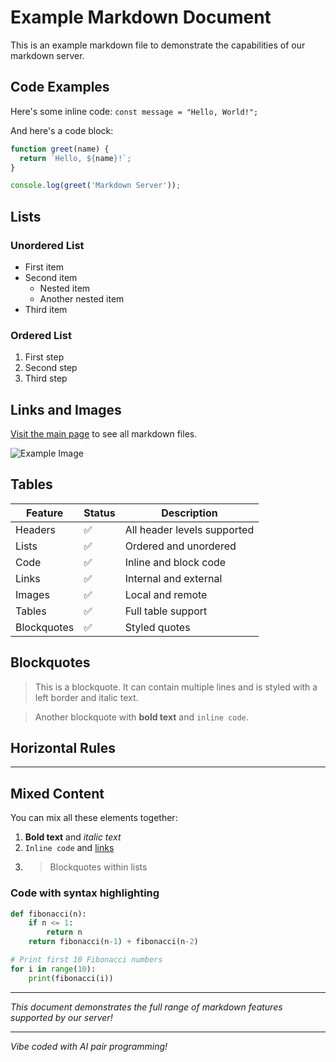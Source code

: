 # Example Markdown Document

This is an example markdown file to demonstrate the capabilities of our markdown server.

## Code Examples

Here's some inline code: `const message = "Hello, World!";`

And here's a code block:

```javascript
function greet(name) {
  return `Hello, ${name}!`;
}

console.log(greet('Markdown Server'));
```

## Lists

### Unordered List
- First item
- Second item
  - Nested item
  - Another nested item
- Third item

### Ordered List
1. First step
2. Second step
3. Third step

## Links and Images

[Visit the main page](/) to see all markdown files.

![Example Image](https://via.placeholder.com/400x200/4F46E5/FFFFFF?text=Markdown+Server)

## Tables

| Feature | Status | Description |
|---------|--------|-------------|
| Headers | ✅ | All header levels supported |
| Lists | ✅ | Ordered and unordered |
| Code | ✅ | Inline and block code |
| Links | ✅ | Internal and external |
| Images | ✅ | Local and remote |
| Tables | ✅ | Full table support |
| Blockquotes | ✅ | Styled quotes |

## Blockquotes

> This is a blockquote. It can contain multiple lines and is styled with a left border and italic text.

> Another blockquote with **bold text** and `inline code`.

## Horizontal Rules

---

## Mixed Content

You can mix all these elements together:

1. **Bold text** and *italic text*
2. `Inline code` and [links](https://example.com)
3. > Blockquotes within lists

### Code with syntax highlighting

```python
def fibonacci(n):
    if n <= 1:
        return n
    return fibonacci(n-1) + fibonacci(n-2)

# Print first 10 Fibonacci numbers
for i in range(10):
    print(fibonacci(i))
```

---

*This document demonstrates the full range of markdown features supported by our server!*

---

_Vibe coded with AI pair programming!_ 